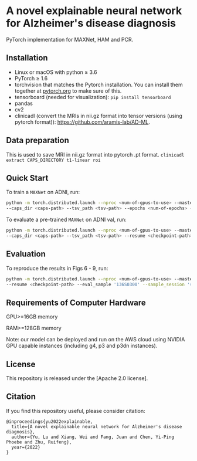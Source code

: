 # A novel explainable neural network for Alzheimer's disease diagnosis

PyTorch implementation for MAXNet, HAM and PCR. 


## Installation

- Linux or macOS with python ≥ 3.6
- PyTorch ≥ 1.6
- torchvision that matches the Pytorch installation. You can install them together at [pytorch.org](https://pytorch.org/) to make sure of this.
- tensorboard (needed for visualization): `pip install tensorboard`
- pandas
- cv2
- clinicadl (convert the MRIs in nii.gz format into tensor versions (using pytorch format)): https://github.com/aramis-lab/AD-ML.

## Data preparation
This is used to save MRI in nii.gz format into pytorch .pt format.
`clinicadl extract CAPS_DIRECTORY t1-linear roi`

## Quick Start 

To train a `MAXNet` on ADNI, run:

```bash
python -m torch.distributed.launch --nproc <num-of-gpus-to-use> --master_port 12345 main_train.py \
--caps_dir <caps-path> --tsv_path <tsv-path> --epochs <num-of-epochs> --resume <checkpoint-path>
```

To evaluate a pre-trained `MAXNet` on ADNI val, run:
```bash
python -m torch.distributed.launch --nproc <num-of-gpus-to-use> --master_port 12345 main_evaluate.py \
--caps_dir <caps-path> --tsv_path <tsv-path> --resume <checkpoint-path>
```

## Evaluation

To reproduce the results in Figs 6 - 9, run:
```bash
python -m torch.distributed.launch --nproc <num-of-gpus-to-use> --master_port 12345 main_evaluate.py \
--resume <checkpoint-path> --eval_sample '136S0300' --sample_session 'ses-M01'
```


## Requirements of Computer Hardware 

GPU>=16GB memory

RAM>=128GB memory

Note: our model can be deployed and run on the AWS cloud using NVIDIA GPU capable instances (including g4, p3 and p3dn instances).


## License
This repository is released under the [Apache 2.0 license].

## Citation
If you find this repository useful, please consider citation:
```
@inproceedings{yu2022explainable,
  title={A novel explainable neural network for Alzheimer's disease diagnosis},
  author={Yu, Lu and Xiang, Wei and Fang, Juan and Chen, Yi-Ping Phoebe and Zhu, Ruifeng},
  year={2022}
}
```

